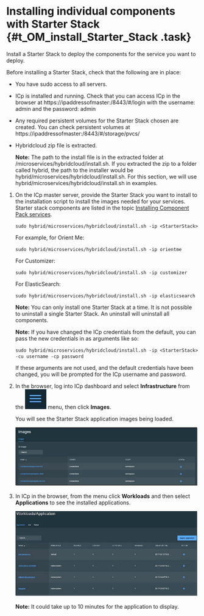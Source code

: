 # Installing individual components with Starter Stack {#t_OM_install_Starter_Stack .task}

Install a Starter Stack to deploy the components for the service you want to deploy.

Before installing a Starter Stack, check that the following are in place:

-   You have sudo access to all servers.
-   ICp is installed and running. Check that you can access ICp in the browser at https://ipaddressofmaster:/8443/\#/login with the username: admin and the password: admin
-   Any required persistent volumes for the Starter Stack chosen are created. You can check persistent volumes at https://ipaddressofmaster:/8443/\#/storage/pvcs/
-   Hybridcloud zip file is extracted.

    **Note:** The path to the install file is in the extracted folder at /microservices/hybridcloud/install.sh. If you extracted the zip to a folder called hybrid, the path to the installer would be hybrid/microservices/hybridcloud/install.sh. For this section, we will use hybrid/microservices/hybridcloud/install.sh in examples.


1.  On the ICp master server, provide the Starter Stack you want to install to the installation script to install the images needed for your services. Starter stack components are listed in the topic [Installing Component Pack services](c_OM_install_starter_stacks.md).

    ```
    sudo hybrid/microservices/hybridcloud/install.sh -ip <StarterStack> 
    ```

    For example, for Orient Me:

    ```
    sudo hybrid/microservices/hybridcloud/install.sh -ip orientme
    
    ```

    For Customizer:

    ```
    sudo hybrid/microservices/hybridcloud/install.sh -ip customizer
    
    ```

    For ElasticSearch:

    ```
    sudo hybrid/microservices/hybridcloud/install.sh -ip elasticsearch
    
    ```

    **Note:** You can only install one Starter Stack at a time. It is not possible to uninstall a single Starter Stack. An uninstall will uninstall all components.

    **Note:** If you have changed the ICp credentials from the default, you can pass the new credentials in as arguments like so:

    ```
    sudo hybrid/microservices/hybridcloud/install.sh -ip <StarterStack> -cu username -cp password
    ```

    If these arguments are not used, and the default credentials have been changed, you will be prompted for the ICp username and password.

2.  In the browser, log into ICp dashboard and select **Infrastructure** from the ![Menu Icon](menuIcon.JPG) menu, then click **Images**.

    You will see the Starter Stack application images being loaded.

    ![Images listed in ICp client application](OM_images_ICp.png)

3.  In ICp in the browser, from the menu click **Workloads** and then select **Applications** to see the installed applications.

    ![Apps listed in ICp client application](appScreenShot.jpg)

    **Note:** It could take up to 10 minutes for the application to display.


